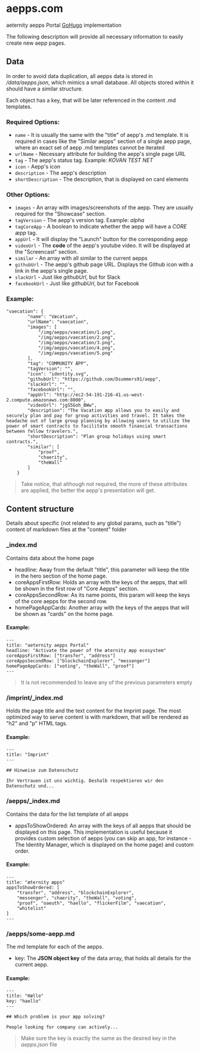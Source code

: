 # aepps.com

aeternity aepps Portal [GoHugo](https://github.com/gohugoio/hugo) implementation


The following description will provide all necessary information to easily create new aepp pages.



## Data

In order to avoid data duplication, all aepps data is stored in  _/data/aepps.json_, which mimics a small database. All objects stored within it should have a similar structure. 


Each object has a key, that will be later referenced in the content .md templates.

### Required Options:

* ```name``` - It is usually the same with the "title" of aepp's .md template. It is required in cases like the "Similar aepps" section of a single aepp page, where an exact set of aepp .md templates cannot be iterated
* ```urlName``` - Necessary attribute for building the aepp's single page URL
* ```tag``` - The aepp's status tag. Example: _KOVAN TEST NET_
* ```icon``` - Aepp's icon
* ```description``` - The aepp's description
* ```shortDescription``` - The description, that is displayed on card elements


### Other Options:

* ```images``` - An array with images/screenshots of the aepp. They are usually required for the "Showcase" section.
* ```tagVersion``` - The aepp's version tag. Example: _alpha_
* ```tagCoreApp``` - A boolean to indicate whether the aepp will have a _CORE æpp_ tag.
* ```appUrl``` - It will display the "Launch" button for the corresponding aepp
* ```videoUrl``` - The **code** of the aepp's youtube video. It will be displayed at the "Screencast" section.
* ```similar``` - An array with all similar to the current aepps
* ```githubUrl``` - The aepp's github page URL. Displays the Github icon with a link in the aepp's single page.
* ```slackUrl``` - Just like _githubUrl_, but for Slack
* ```facebookUrl``` - Just like _githubUrl_, but for Facebook 

### Example:

```
"vaecation": {
        "name": "Væcation",
        "urlName": "vaecation",
        "images": [
            "/img/aepps/vaecation/1.png",
            "/img/aepps/vaecation/2.png",
            "/img/aepps/vaecation/3.png",
            "/img/aepps/vaecation/4.png",
            "/img/aepps/vaecation/5.png"
        ],
        "tag": "COMMUNITY ÆPP",
        "tagVersion": "",
        "icon": "identity.svg",
        "githubUrl": "https://github.com/Dsummers91/aepp",
        "slackUrl": "",
        "facebookUrl": "",
        "appUrl": "http://ec2-54-191-216-41.us-west-2.compute.amazonaws.com:8000",
        "videoUrl": "jgS5Goh_BWw",
        "description": "The Vacation æpp allows you to easily and securely plan and pay for group activities and travel. It takes the headache out of large group planning by allowing users to utilize the power of smart contracts to facilitate smooth financial transactions between fellow travelers.",
        "shortDescription": "Plan group holidays using smart contracts.",
        "similar": [
            "proof",
            "chaerity",
            "theWall"
        ]
    }
```

> Take notice, that although not required, the more of these attributes are applied, the better the aepp's presentation will get.

## Content structure

Details about specific (not related to any global params, such as "title") content of markdown files at the "content" folder

### _index.md

Contains data about the home page

* headline: Away from the default "title", this parameter will keep the title in the hero section of the home page.
* coreAppsFirstRow: Holds an array with the keys of the aepps, that will be shown in the first row of "Core Aepps" section.
* coreAppsSecondRow: As its name points, this param will keep the keys of the core aepps for the second row.
* homePageAppCards: Another array with the keys of the aepps that will be shown as "cards" on the home page.

#### Example:
```
---
title: "aeternity aepps Portal"
headline: "Activate the power of the æternity æpp ecosystem"
coreAppsFirstRow: ["transfer", "address"]
coreAppsSecondRow: ["blockchainExplorer", "messenger"]
homePageAppCards: ["voting", "theWall", "proof"]
---
```

> It is not recommended to leave any of the previous parameters empty


### /imprint/_index.md


Holds the page title and the text content for the Imprint page. The most optimized way to serve content is with markdown, that will be rendered as "h2" and "p" HTML tags.

#### Example:
```
---
title: "Imprint"
---

## Hinweise zum Datenschutz

Ihr Vertrauen ist uns wichtig. Deshalb respektieren wir den Datenschutz und...
```


### /aepps/_index.md

Contains the data for the list template of all aepps

* appsToShowOrdered: An array with the keys of all aepps that should be displayed on this page. This implementation is useful because it provides custom selection of aepps (you can skip an app, for instance - The Identity Manager, which is displayed on the home page) and custom order.

#### Example:
```
---
title: "æternity æpps"
appsToShowOrdered: [
    "transfer", "address", "blockchainExplorer",
    "messenger", "chaerity", "theWall", "voting",
    "proof", "oaeuth", "haello", "flickerFilm", "vaecation",
    "whitelist"
]
---
```


### /aepps/some-aepp.md

The md template for each of the aepps.

* key: The **JSON object key** of the data array, that holds all details for the current aepp.

#### Example:
```
---
title: "Hællo"
key: "haello"
---

## Which problem is your æpp solving?

People looking for company can actively...
```
> Make sure the key is exactly the same as the desired key in the _aepps.json_ file